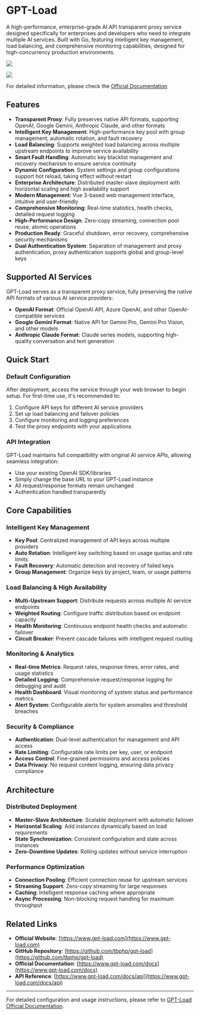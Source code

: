 # GPT-Load

A high-performance, enterprise-grade AI API transparent proxy service designed specifically for enterprises and developers who need to integrate multiple AI services. Built with Go, featuring intelligent key management, load balancing, and comprehensive monitoring capabilities, designed for high-concurrency production environments.

![](https://cdn.jsdelivr.net/gh/xiaoY233/PicList@main/public/assets/GPT-Load.png)

![](https://img.shields.io/badge/Copyright-arch3rPro-ff9800?style=flat&logo=github&logoColor=white)

For detailed information, please check the [Official Documentation](https://www.gpt-load.com/docs)

## Features

- **Transparent Proxy**: Fully preserves native API formats, supporting OpenAI, Google Gemini, Anthropic Claude, and other formats
- **Intelligent Key Management**: High-performance key pool with group management, automatic rotation, and fault recovery
- **Load Balancing**: Supports weighted load balancing across multiple upstream endpoints to improve service availability
- **Smart Fault Handling**: Automatic key blacklist management and recovery mechanism to ensure service continuity
- **Dynamic Configuration**: System settings and group configurations support hot reload, taking effect without restart
- **Enterprise Architecture**: Distributed master-slave deployment with horizontal scaling and high availability support
- **Modern Management**: Vue 3-based web management interface, intuitive and user-friendly
- **Comprehensive Monitoring**: Real-time statistics, health checks, detailed request logging
- **High-Performance Design**: Zero-copy streaming, connection pool reuse, atomic operations
- **Production Ready**: Graceful shutdown, error recovery, comprehensive security mechanisms
- **Dual Authentication System**: Separation of management and proxy authentication, proxy authentication supports global and group-level keys

## Supported AI Services

GPT-Load serves as a transparent proxy service, fully preserving the native API formats of various AI service providers:

- **OpenAI Format**: Official OpenAI API, Azure OpenAI, and other OpenAI-compatible services
- **Google Gemini Format**: Native API for Gemini Pro, Gemini Pro Vision, and other models
- **Anthropic Claude Format**: Claude series models, supporting high-quality conversation and text generation

## Quick Start

### Default Configuration

After deployment, access the service through your web browser to begin setup. For first-time use, it's recommended to:

1. Configure API keys for different AI service providers
2. Set up load balancing and failover policies  
3. Configure monitoring and logging preferences
4. Test the proxy endpoints with your applications

### API Integration

GPT-Load maintains full compatibility with original AI service APIs, allowing seamless integration:

- Use your existing OpenAI SDK/libraries
- Simply change the base URL to your GPT-Load instance
- All request/response formats remain unchanged
- Authentication handled transparently

## Core Capabilities

### Intelligent Key Management

- **Key Pool**: Centralized management of API keys across multiple providers
- **Auto Rotation**: Intelligent key switching based on usage quotas and rate limits
- **Fault Recovery**: Automatic detection and recovery of failed keys
- **Group Management**: Organize keys by project, team, or usage patterns

### Load Balancing & High Availability

- **Multi-Upstream Support**: Distribute requests across multiple AI service endpoints
- **Weighted Routing**: Configure traffic distribution based on endpoint capacity
- **Health Monitoring**: Continuous endpoint health checks and automatic failover
- **Circuit Breaker**: Prevent cascade failures with intelligent request routing

### Monitoring & Analytics

- **Real-time Metrics**: Request rates, response times, error rates, and usage statistics
- **Detailed Logging**: Comprehensive request/response logging for debugging and audit
- **Health Dashboard**: Visual monitoring of system status and performance metrics
- **Alert System**: Configurable alerts for system anomalies and threshold breaches

### Security & Compliance

- **Authentication**: Dual-level authentication for management and API access
- **Rate Limiting**: Configurable rate limits per key, user, or endpoint
- **Access Control**: Fine-grained permissions and access policies
- **Data Privacy**: No request content logging, ensuring data privacy compliance

## Architecture

### Distributed Deployment

- **Master-Slave Architecture**: Scalable deployment with automatic failover
- **Horizontal Scaling**: Add instances dynamically based on load requirements
- **State Synchronization**: Consistent configuration and state across instances
- **Zero-Downtime Updates**: Rolling updates without service interruption

### Performance Optimization

- **Connection Pooling**: Efficient connection reuse for upstream services
- **Streaming Support**: Zero-copy streaming for large responses
- **Caching**: Intelligent response caching where appropriate
- **Async Processing**: Non-blocking request handling for maximum throughput

## Related Links

- **Official Website**: [https://www.gpt-load.com](https://www.gpt-load.com)
- **GitHub Repository**: [https://github.com/tbphp/gpt-load](https://github.com/tbphp/gpt-load)
- **Official Documentation**: [https://www.gpt-load.com/docs](https://www.gpt-load.com/docs)
- **API Reference**: [https://www.gpt-load.com/docs/api](https://www.gpt-load.com/docs/api)

---
For detailed configuration and usage instructions, please refer to [GPT-Load Official Documentation](https://www.gpt-load.com/docs).